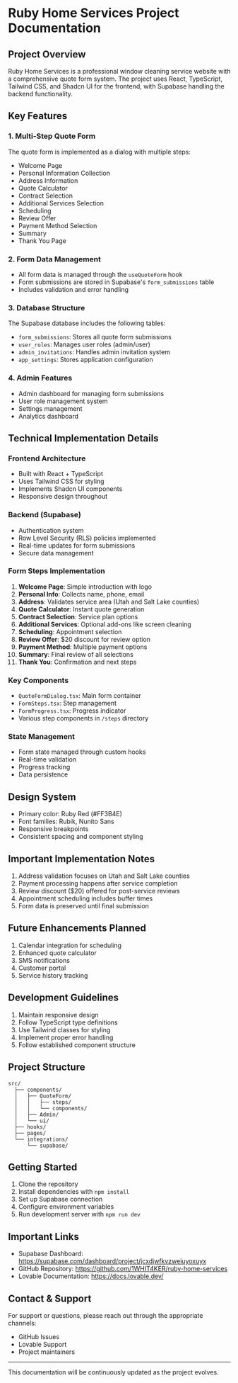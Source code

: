 # Ruby Home Services Project Documentation

## Project Overview
Ruby Home Services is a professional window cleaning service website with a comprehensive quote form system. The project uses React, TypeScript, Tailwind CSS, and Shadcn UI for the frontend, with Supabase handling the backend functionality.

## Key Features

### 1. Multi-Step Quote Form
The quote form is implemented as a dialog with multiple steps:
- Welcome Page
- Personal Information Collection
- Address Information
- Quote Calculator
- Contract Selection
- Additional Services Selection
- Scheduling
- Review Offer
- Payment Method Selection
- Summary
- Thank You Page

### 2. Form Data Management
- All form data is managed through the `useQuoteForm` hook
- Form submissions are stored in Supabase's `form_submissions` table
- Includes validation and error handling

### 3. Database Structure
The Supabase database includes the following tables:
- `form_submissions`: Stores all quote form submissions
- `user_roles`: Manages user roles (admin/user)
- `admin_invitations`: Handles admin invitation system
- `app_settings`: Stores application configuration

### 4. Admin Features
- Admin dashboard for managing form submissions
- User role management system
- Settings management
- Analytics dashboard

## Technical Implementation Details

### Frontend Architecture
- Built with React + TypeScript
- Uses Tailwind CSS for styling
- Implements Shadcn UI components
- Responsive design throughout

### Backend (Supabase)
- Authentication system
- Row Level Security (RLS) policies implemented
- Real-time updates for form submissions
- Secure data management

### Form Steps Implementation
1. **Welcome Page**: Simple introduction with logo
2. **Personal Info**: Collects name, phone, email
3. **Address**: Validates service area (Utah and Salt Lake counties)
4. **Quote Calculator**: Instant quote generation
5. **Contract Selection**: Service plan options
6. **Additional Services**: Optional add-ons like screen cleaning
7. **Scheduling**: Appointment selection
8. **Review Offer**: $20 discount for review option
9. **Payment Method**: Multiple payment options
10. **Summary**: Final review of all selections
11. **Thank You**: Confirmation and next steps

### Key Components
- `QuoteFormDialog.tsx`: Main form container
- `FormSteps.tsx`: Step management
- `FormProgress.tsx`: Progress indicator
- Various step components in `/steps` directory

### State Management
- Form state managed through custom hooks
- Real-time validation
- Progress tracking
- Data persistence

## Design System
- Primary color: Ruby Red (#FF3B4E)
- Font families: Rubik, Nunito Sans
- Responsive breakpoints
- Consistent spacing and component styling

## Important Implementation Notes
1. Address validation focuses on Utah and Salt Lake counties
2. Payment processing happens after service completion
3. Review discount ($20) offered for post-service reviews
4. Appointment scheduling includes buffer times
5. Form data is preserved until final submission

## Future Enhancements Planned
1. Calendar integration for scheduling
2. Enhanced quote calculator
3. SMS notifications
4. Customer portal
5. Service history tracking

## Development Guidelines
1. Maintain responsive design
2. Follow TypeScript type definitions
3. Use Tailwind classes for styling
4. Implement proper error handling
5. Follow established component structure

## Project Structure
```
src/
  ├── components/
  │   ├── QuoteForm/
  │   │   ├── steps/
  │   │   └── components/
  │   ├── Admin/
  │   └── ui/
  ├── hooks/
  ├── pages/
  └── integrations/
      └── supabase/
```

## Getting Started
1. Clone the repository
2. Install dependencies with `npm install`
3. Set up Supabase connection
4. Configure environment variables
5. Run development server with `npm run dev`

## Important Links
- Supabase Dashboard: https://supabase.com/dashboard/project/jcxdjwfkvzweiuyoxuyx
- GitHub Repository: https://github.com/1WHIT4KER/ruby-home-services
- Lovable Documentation: https://docs.lovable.dev/

## Contact & Support
For support or questions, please reach out through the appropriate channels:
- GitHub Issues
- Lovable Support
- Project maintainers

---

This documentation will be continuously updated as the project evolves.